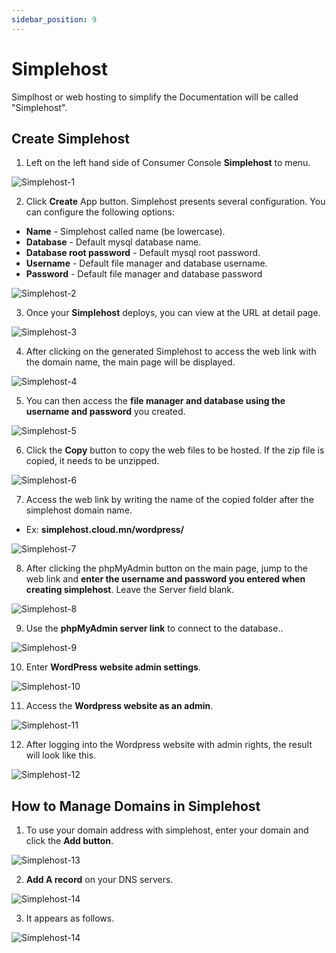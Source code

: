 ```yaml
---
sidebar_position: 9
---
```


# Simplehost

Simplhost or web hosting to simplify the Documentation will be called "Simplehost".

## Create Simplehost

1. Left on the left hand side of Consumer Console **Simplehost** to menu.

![Simplehost-1](./img/simplehost/en-Simplehost-1.png)

2. Click <b>Create</b> App button. Simplehost presents several configuration. You can configure the following options:
<ul>
    <li><b>Name</b> - Simplehost called name (be lowercase).</li>
    <li><b>Database</b> - Default mysql database name.</li>
    <li><b>Database root password</b> - Default mysql root password.</li>
    <li><b>Username</b> - Default file manager and database username.</li>
    <li><b>Password</b> - Default file manager and database password</li>
</ul>

![Simplehost-2](./img/simplehost/en-Simplehost-2.png)

3. Once your **Simplehost** deploys, you can view at the URL at detail page.

![Simplehost-3](./img/simplehost/en-Simplehost-3.png)

4. After clicking on the generated Simplehost to access the web link with the domain name, the main page will be displayed.

![Simplehost-4](./img/simplehost/Simplehost-4.png)

5. You can then access the **file manager and database using the username and password** you created.

![Simplehost-5](./img/simplehost/Simplehost-5.png)

6. Click the **Copy** button to copy the web files to be hosted. If the zip file is copied, it needs to be unzipped.

![Simplehost-6](./img/simplehost/Simplehost-6.png)

7. Access the web link by writing the name of the copied folder after the simplehost domain name.

- Ex: **simplehost.cloud.mn/wordpress/**

![Simplehost-7](./img/simplehost/Simplehost-7.png)

8. After clicking the phpMyAdmin button on the main page, jump to the web link and **enter the username and password you entered when creating simplehost**. Leave the Server field blank.

![Simplehost-8](./img/simplehost/Simplehost-8.png)

9. Use the **phpMyAdmin server link** to connect to the database..

![Simplehost-9](./img/simplehost/Simplehost-9.png)

10. Enter **WordPress website admin settings**.

![Simplehost-10](./img/simplehost/Simplehost-11.png)

11. Access the **Wordpress website as an admin**.

![Simplehost-11](./img/simplehost/Simplehost-12.png)

12. After logging into the Wordpress website with admin rights, the result will look like this.

![Simplehost-12](./img/simplehost/Simplehost-13.png)

## How to Manage Domains in Simplehost

1. To use your domain address with simplehost, enter your domain and click the **Add button**.

![Simplehost-13](./img/simplehost/en-Simplehost-10.png)

2. **Add A record** on your DNS servers.

![Simplehost-14](./img/simplehost/domain-2.png)

3. It appears as follows.

![Simplehost-14](./img/simplehost/domain-3.png)
